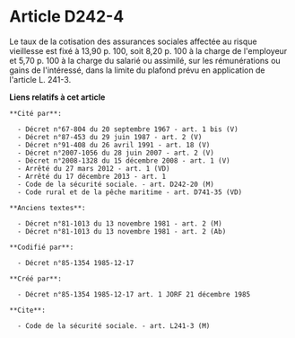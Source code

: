 # Article D242-4

Le taux de la cotisation des assurances sociales affectée au risque vieillesse est fixé à 13,90 p. 100, soit 8,20 p. 100 à la
charge de l'employeur et 5,70 p. 100 à la charge du salarié ou assimilé, sur les rémunérations ou gains de l'intéressé, dans
la limite du plafond prévu en application de l'article L. 241-3.

**Liens relatifs à cet article**

	**Cité par**:

	  - Décret n°67-804 du 20 septembre 1967 - art. 1 bis (V)
	  - Décret n°87-453 du 29 juin 1987 - art. 2 (V)
	  - Décret n°91-408 du 26 avril 1991 - art. 18 (V)
	  - Décret n°2007-1056 du 28 juin 2007 - art. 2 (V)
	  - Décret n°2008-1328 du 15 décembre 2008 - art. 1 (V)
	  - Arrêté du 27 mars 2012 - art. 1 (VD)
	  - Arrêté du 17 décembre 2013 - art. 1
	  - Code de la sécurité sociale. - art. D242-20 (M)
	  - Code rural et de la pêche maritime - art. D741-35 (VD)

	**Anciens textes**:

	  - Décret n°81-1013 du 13 novembre 1981 - art. 2 (M)
	  - Décret n°81-1013 du 13 novembre 1981 - art. 2 (Ab)

	**Codifié par**:

	  - Décret n°85-1354 1985-12-17

	**Créé par**:

	  - Décret n°85-1354 1985-12-17 art. 1 JORF 21 décembre 1985

	**Cite**:

	  - Code de la sécurité sociale. - art. L241-3 (M)
